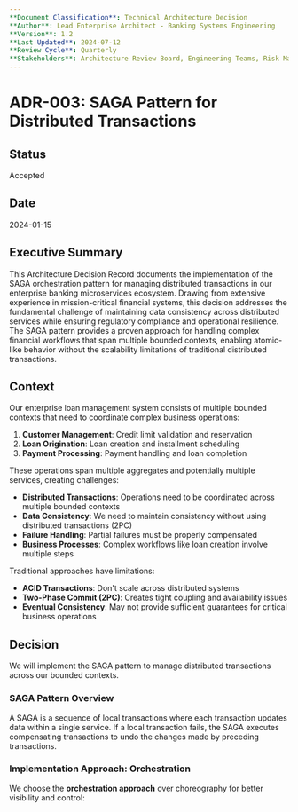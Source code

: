 ```yaml
---
**Document Classification**: Technical Architecture Decision
**Author**: Lead Enterprise Architect - Banking Systems Engineering
**Version**: 1.2
**Last Updated**: 2024-07-12
**Review Cycle**: Quarterly
**Stakeholders**: Architecture Review Board, Engineering Teams, Risk Management
---
```


# ADR-003: SAGA Pattern for Distributed Transactions

## Status
Accepted

## Date
2024-01-15

## Executive Summary

This Architecture Decision Record documents the implementation of the SAGA orchestration pattern for managing distributed transactions in our enterprise banking microservices ecosystem. Drawing from extensive experience in mission-critical financial systems, this decision addresses the fundamental challenge of maintaining data consistency across distributed services while ensuring regulatory compliance and operational resilience. The SAGA pattern provides a proven approach for handling complex financial workflows that span multiple bounded contexts, enabling atomic-like behavior without the scalability limitations of traditional distributed transactions.

## Context

Our enterprise loan management system consists of multiple bounded contexts that need to coordinate complex business operations:

1. **Customer Management**: Credit limit validation and reservation
2. **Loan Origination**: Loan creation and installment scheduling
3. **Payment Processing**: Payment handling and loan completion

These operations span multiple aggregates and potentially multiple services, creating challenges:

- **Distributed Transactions**: Operations need to be coordinated across multiple bounded contexts
- **Data Consistency**: We need to maintain consistency without using distributed transactions (2PC)
- **Failure Handling**: Partial failures must be properly compensated
- **Business Processes**: Complex workflows like loan creation involve multiple steps

Traditional approaches have limitations:
- **ACID Transactions**: Don't scale across distributed systems
- **Two-Phase Commit (2PC)**: Creates tight coupling and availability issues
- **Eventual Consistency**: May not provide sufficient guarantees for critical business operations

## Decision

We will implement the SAGA pattern to manage distributed transactions across our bounded contexts.

### SAGA Pattern Overview

A SAGA is a sequence of local transactions where each transaction updates data within a single service. If a local transaction fails, the SAGA executes compensating transactions to undo the changes made by preceding transactions.

### Implementation Approach: Orchestration

We choose the **orchestration approach** over choreography for better visibility and control:

